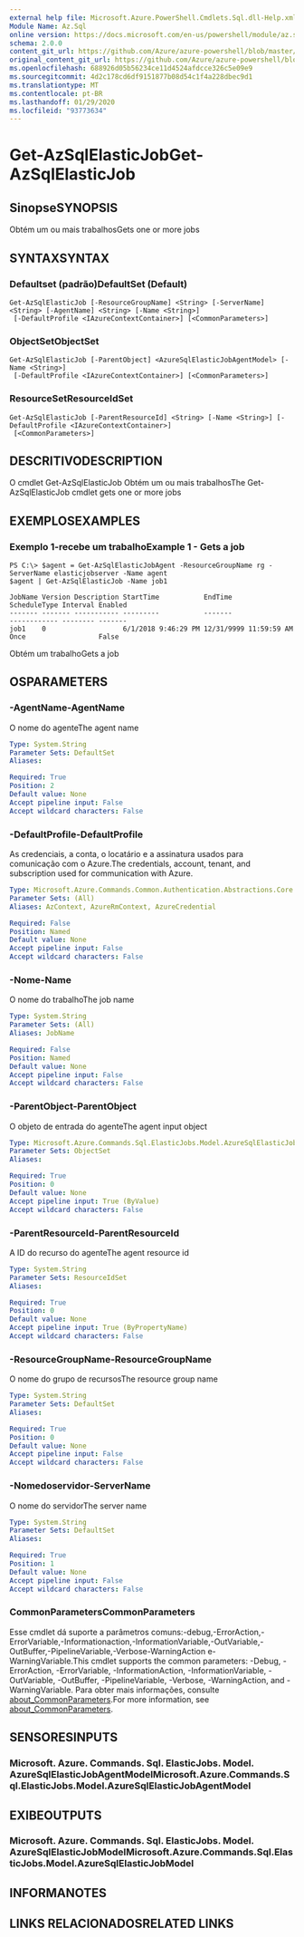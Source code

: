 ```yaml
---
external help file: Microsoft.Azure.PowerShell.Cmdlets.Sql.dll-Help.xml
Module Name: Az.Sql
online version: https://docs.microsoft.com/en-us/powershell/module/az.sql/get-azsqlelasticjob
schema: 2.0.0
content_git_url: https://github.com/Azure/azure-powershell/blob/master/src/Sql/Sql/help/Get-AzSqlElasticJob.md
original_content_git_url: https://github.com/Azure/azure-powershell/blob/master/src/Sql/Sql/help/Get-AzSqlElasticJob.md
ms.openlocfilehash: 688926d05b56234ce11d4524afdcce326c5e09e9
ms.sourcegitcommit: 4d2c178cd6df9151877b08d54c1f4a228dbec9d1
ms.translationtype: MT
ms.contentlocale: pt-BR
ms.lasthandoff: 01/29/2020
ms.locfileid: "93773634"
---
```

# <span data-ttu-id="42942-101">Get-AzSqlElasticJob</span><span class="sxs-lookup"><span data-stu-id="42942-101">Get-AzSqlElasticJob</span></span>

## <span data-ttu-id="42942-102">Sinopse</span><span class="sxs-lookup"><span data-stu-id="42942-102">SYNOPSIS</span></span>
<span data-ttu-id="42942-103">Obtém um ou mais trabalhos</span><span class="sxs-lookup"><span data-stu-id="42942-103">Gets one or more jobs</span></span>

## <span data-ttu-id="42942-104">SYNTAX</span><span class="sxs-lookup"><span data-stu-id="42942-104">SYNTAX</span></span>

### <span data-ttu-id="42942-105">Defaultset (padrão)</span><span class="sxs-lookup"><span data-stu-id="42942-105">DefaultSet (Default)</span></span>
```
Get-AzSqlElasticJob [-ResourceGroupName] <String> [-ServerName] <String> [-AgentName] <String> [-Name <String>]
 [-DefaultProfile <IAzureContextContainer>] [<CommonParameters>]
```

### <span data-ttu-id="42942-106">ObjectSet</span><span class="sxs-lookup"><span data-stu-id="42942-106">ObjectSet</span></span>
```
Get-AzSqlElasticJob [-ParentObject] <AzureSqlElasticJobAgentModel> [-Name <String>]
 [-DefaultProfile <IAzureContextContainer>] [<CommonParameters>]
```

### <span data-ttu-id="42942-107">ResourceSet</span><span class="sxs-lookup"><span data-stu-id="42942-107">ResourceIdSet</span></span>
```
Get-AzSqlElasticJob [-ParentResourceId] <String> [-Name <String>] [-DefaultProfile <IAzureContextContainer>]
 [<CommonParameters>]
```

## <span data-ttu-id="42942-108">DESCRITIVO</span><span class="sxs-lookup"><span data-stu-id="42942-108">DESCRIPTION</span></span>
<span data-ttu-id="42942-109">O cmdlet Get-AzSqlElasticJob Obtém um ou mais trabalhos</span><span class="sxs-lookup"><span data-stu-id="42942-109">The Get-AzSqlElasticJob cmdlet gets one or more jobs</span></span>

## <span data-ttu-id="42942-110">EXEMPLOS</span><span class="sxs-lookup"><span data-stu-id="42942-110">EXAMPLES</span></span>

### <span data-ttu-id="42942-111">Exemplo 1-recebe um trabalho</span><span class="sxs-lookup"><span data-stu-id="42942-111">Example 1 - Gets a job</span></span>
```
PS C:\> $agent = Get-AzSqlElasticJobAgent -ResourceGroupName rg -ServerName elasticjobserver -Name agent
$agent | Get-AzSqlElasticJob -Name job1

JobName Version Description StartTime           EndTime                ScheduleType Interval Enabled
------- ------- ----------- ---------           -------                ------------ -------- -------
job1    0                   6/1/2018 9:46:29 PM 12/31/9999 11:59:59 AM Once                  False
```

<span data-ttu-id="42942-112">Obtém um trabalho</span><span class="sxs-lookup"><span data-stu-id="42942-112">Gets a job</span></span>

## <span data-ttu-id="42942-113">OS</span><span class="sxs-lookup"><span data-stu-id="42942-113">PARAMETERS</span></span>

### <span data-ttu-id="42942-114">-AgentName</span><span class="sxs-lookup"><span data-stu-id="42942-114">-AgentName</span></span>
<span data-ttu-id="42942-115">O nome do agente</span><span class="sxs-lookup"><span data-stu-id="42942-115">The agent name</span></span>

```yaml
Type: System.String
Parameter Sets: DefaultSet
Aliases:

Required: True
Position: 2
Default value: None
Accept pipeline input: False
Accept wildcard characters: False
```

### <span data-ttu-id="42942-116">-DefaultProfile</span><span class="sxs-lookup"><span data-stu-id="42942-116">-DefaultProfile</span></span>
<span data-ttu-id="42942-117">As credenciais, a conta, o locatário e a assinatura usados para comunicação com o Azure.</span><span class="sxs-lookup"><span data-stu-id="42942-117">The credentials, account, tenant, and subscription used for communication with Azure.</span></span>

```yaml
Type: Microsoft.Azure.Commands.Common.Authentication.Abstractions.Core.IAzureContextContainer
Parameter Sets: (All)
Aliases: AzContext, AzureRmContext, AzureCredential

Required: False
Position: Named
Default value: None
Accept pipeline input: False
Accept wildcard characters: False
```

### <span data-ttu-id="42942-118">-Nome</span><span class="sxs-lookup"><span data-stu-id="42942-118">-Name</span></span>
<span data-ttu-id="42942-119">O nome do trabalho</span><span class="sxs-lookup"><span data-stu-id="42942-119">The job name</span></span>

```yaml
Type: System.String
Parameter Sets: (All)
Aliases: JobName

Required: False
Position: Named
Default value: None
Accept pipeline input: False
Accept wildcard characters: False
```

### <span data-ttu-id="42942-120">-ParentObject</span><span class="sxs-lookup"><span data-stu-id="42942-120">-ParentObject</span></span>
<span data-ttu-id="42942-121">O objeto de entrada do agente</span><span class="sxs-lookup"><span data-stu-id="42942-121">The agent input object</span></span>

```yaml
Type: Microsoft.Azure.Commands.Sql.ElasticJobs.Model.AzureSqlElasticJobAgentModel
Parameter Sets: ObjectSet
Aliases:

Required: True
Position: 0
Default value: None
Accept pipeline input: True (ByValue)
Accept wildcard characters: False
```

### <span data-ttu-id="42942-122">-ParentResourceId</span><span class="sxs-lookup"><span data-stu-id="42942-122">-ParentResourceId</span></span>
<span data-ttu-id="42942-123">A ID do recurso do agente</span><span class="sxs-lookup"><span data-stu-id="42942-123">The agent resource id</span></span>

```yaml
Type: System.String
Parameter Sets: ResourceIdSet
Aliases:

Required: True
Position: 0
Default value: None
Accept pipeline input: True (ByPropertyName)
Accept wildcard characters: False
```

### <span data-ttu-id="42942-124">-ResourceGroupName</span><span class="sxs-lookup"><span data-stu-id="42942-124">-ResourceGroupName</span></span>
<span data-ttu-id="42942-125">O nome do grupo de recursos</span><span class="sxs-lookup"><span data-stu-id="42942-125">The resource group name</span></span>

```yaml
Type: System.String
Parameter Sets: DefaultSet
Aliases:

Required: True
Position: 0
Default value: None
Accept pipeline input: False
Accept wildcard characters: False
```

### <span data-ttu-id="42942-126">-Nomedoservidor</span><span class="sxs-lookup"><span data-stu-id="42942-126">-ServerName</span></span>
<span data-ttu-id="42942-127">O nome do servidor</span><span class="sxs-lookup"><span data-stu-id="42942-127">The server name</span></span>

```yaml
Type: System.String
Parameter Sets: DefaultSet
Aliases:

Required: True
Position: 1
Default value: None
Accept pipeline input: False
Accept wildcard characters: False
```

### <span data-ttu-id="42942-128">CommonParameters</span><span class="sxs-lookup"><span data-stu-id="42942-128">CommonParameters</span></span>
<span data-ttu-id="42942-129">Esse cmdlet dá suporte a parâmetros comuns:-debug,-ErrorAction,-ErrorVariable,-Informationaction,-InformationVariable,-OutVariable,-OutBuffer,-PipelineVariable,-Verbose-WarningAction e-WarningVariable.</span><span class="sxs-lookup"><span data-stu-id="42942-129">This cmdlet supports the common parameters: -Debug, -ErrorAction, -ErrorVariable, -InformationAction, -InformationVariable, -OutVariable, -OutBuffer, -PipelineVariable, -Verbose, -WarningAction, and -WarningVariable.</span></span> <span data-ttu-id="42942-130">Para obter mais informações, consulte [about_CommonParameters](https://go.microsoft.com/fwlink/?LinkID=113216).</span><span class="sxs-lookup"><span data-stu-id="42942-130">For more information, see [about_CommonParameters](https://go.microsoft.com/fwlink/?LinkID=113216).</span></span>

## <span data-ttu-id="42942-131">SENSORES</span><span class="sxs-lookup"><span data-stu-id="42942-131">INPUTS</span></span>

### <span data-ttu-id="42942-132">Microsoft. Azure. Commands. Sql. ElasticJobs. Model. AzureSqlElasticJobAgentModel</span><span class="sxs-lookup"><span data-stu-id="42942-132">Microsoft.Azure.Commands.Sql.ElasticJobs.Model.AzureSqlElasticJobAgentModel</span></span>

## <span data-ttu-id="42942-133">EXIBE</span><span class="sxs-lookup"><span data-stu-id="42942-133">OUTPUTS</span></span>

### <span data-ttu-id="42942-134">Microsoft. Azure. Commands. Sql. ElasticJobs. Model. AzureSqlElasticJobModel</span><span class="sxs-lookup"><span data-stu-id="42942-134">Microsoft.Azure.Commands.Sql.ElasticJobs.Model.AzureSqlElasticJobModel</span></span>

## <span data-ttu-id="42942-135">INFORMA</span><span class="sxs-lookup"><span data-stu-id="42942-135">NOTES</span></span>

## <span data-ttu-id="42942-136">LINKS RELACIONADOS</span><span class="sxs-lookup"><span data-stu-id="42942-136">RELATED LINKS</span></span>
